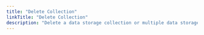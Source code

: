 ```yaml
---
title: "Delete Collection"
linkTitle: "Delete Collection"
description: "Delete a data storage collection or multiple data storage collections."
---
```

